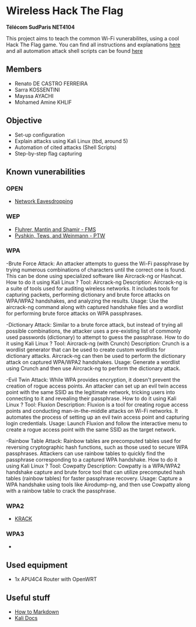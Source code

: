 # Wireless Hack The Flag
**Télécom SudParis NET4104**

This project aims to teach the common Wi-Fi vunerabilites, using a cool Hack The Flag game.
You can find all instructions and explanations [here](https://github.com/l4ti/TSP-NET4104-HackTheFlag/blob/main/REPORT.md) and all automation attack shell scripts can be found [here](https://github.com/l4ti/TSP-NET4104-HackTheFlag/blob/main/scripts)


## Members
 - Renato DE CASTRO FERREIRA
 - Sarra KOSSENTINI
 - Mayssa AYACHI
 - Mohamed Amine KHLIF

## Objective
 - Set-up configuration
 - Explain attacks using Kali Linux (tbd, around 5)
 - Automation of cited attacks (Shell Scripts)
 - Step-by-step flag capturing

## Known vunerabilities
### OPEN
 - [Network Eavesdropping](https://www.fortinet.com/resources/cyberglossary/eavesdropping)

### WEP
 - [Fluhrer, Mantin and Shamir - FMS](https://en.wikipedia.org/wiki/Fluhrer,_Mantin_and_Shamir_attack)
 - [Pyshkin, Tews, and Weinmann - PTW](https://eprint.iacr.org/2007/120.pdf)

### WPA
 -Brute Force Attack: An attacker attempts to guess the Wi-Fi passphrase by trying numerous combinations of characters until the correct one is found. This can be done using specialized software like Aircrack-ng or Hashcat.
 How to do it using Kali Linux ?
     Tool: Aircrack-ng
    Description: Aircrack-ng is a suite of tools used for auditing wireless networks. It includes tools for capturing packets, performing dictionary and brute force attacks on WPA/WPA2 handshakes, and analyzing the results.
    Usage: Use the aircrack-ng command along with captured handshake files and a wordlist for performing brute force attacks on WPA passphrases.
 
 -Dictionary Attack: Similar to a brute force attack, but instead of trying all possible combinations, the attacker uses a pre-existing list of commonly used passwords (dictionary) to attempt to guess the passphrase.
 How to do it using Kali Linux ?
     Tool: Aircrack-ng (with Crunch)
    Description: Crunch is a wordlist generator that can be used to create custom wordlists for dictionary attacks. Aircrack-ng can then be used to perform the dictionary attack on captured WPA/WPA2 handshakes.
    Usage: Generate a wordlist using Crunch and then use Aircrack-ng to perform the dictionary attack.
    
 -Evil Twin Attack: While WPA provides encryption, it doesn't prevent the creation of rogue access points. An attacker can set up an evil twin access point with the same SSID as the legitimate network, tricking users into connecting to it and revealing their passphrase.
 How to do it using Kali Linux ?
     Tool: Fluxion
    Description: Fluxion is a tool for creating rogue access points and conducting man-in-the-middle attacks on Wi-Fi networks. It automates the process of setting up an evil twin access point and capturing login credentials.
    Usage: Launch Fluxion and follow the interactive menu to create a rogue access point with the same SSID as the target network.
 
 -Rainbow Table Attack: Rainbow tables are precomputed tables used for reversing cryptographic hash functions, such as those used to secure WPA passphrases. Attackers can use rainbow tables to quickly find the passphrase corresponding to a captured WPA handshake.
 How to do it using Kali Linux ?
     Tool: Cowpatty
    Description: Cowpatty is a WPA/WPA2 handshake capture and brute force tool that can utilize precomputed hash tables (rainbow tables) for faster passphrase recovery.
    Usage: Capture a WPA handshake using tools like Airodump-ng, and then use Cowpatty along with a rainbow table to crack the passphrase.

### WPA2
 - [KRACK](https://www.enisa.europa.eu/publications/info-notes/an-overview-of-the-wi-fi-wpa2-vulnerability)

### WPA3
 -

## Used equipment
 - 1x APU4C4 Router with OpenWRT

## Useful stuff
 - [How to Markdown](https://www.markdownguide.org/basic-syntax/#links)
 - [Kali Docs](https://www.kali.org/docs/)
